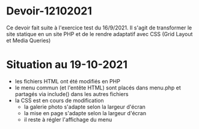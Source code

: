 # Devoir-12102021
Ce devoir fait suite à l'exercice test du 16/9/2021.
Il s'agit de transformer le site statique en un site PHP et de le rendre adaptatif avec CSS (Grid Layout et Media Queries)

# Situation au 19-10-2021
- les fichiers HTML ont été modifiés en PHP
- le menu commun (et l'entête HTML) sont placés dans menu.php et partagés via include() dans les autres fichiers
- la CSS est en cours de modification
    - la galerie photo s'adapte selon la largeur d'écran
    - la mise en page s'adapte selon la largeur d'écran
    - il reste à régler l'affichage du menu
